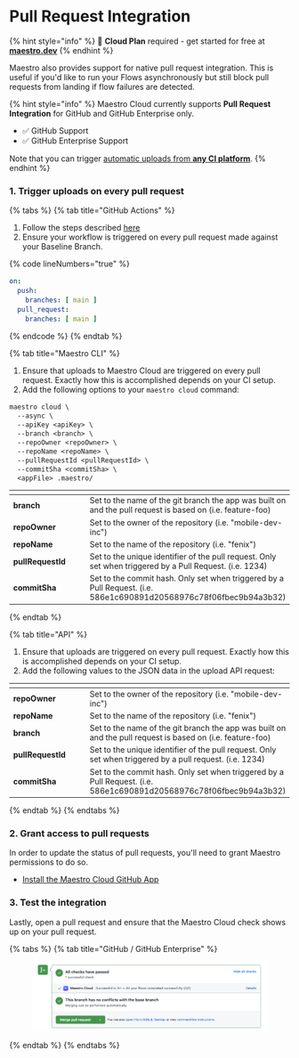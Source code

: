 # Pull Request Integration

{% hint style="info" %}
🚀 **Cloud Plan** required - get started for free at [**maestro.dev**](https://signin.maestro.dev/sign-up)
{% endhint %}

Maestro also provides support for native pull request integration. This is useful if you'd like to run your Flows asynchronously but still block pull requests from landing if flow failures are detected.

{% hint style="info" %}
Maestro Cloud currently supports **Pull Request Integration** for GitHub and GitHub Enterprise only.

* ✅ GitHub Support
* ✅ GitHub Enterprise Support

Note that you can trigger [automatic uploads from **any CI platform**](ci-integration/).
{% endhint %}

### 1. Trigger uploads on every pull request

{% tabs %}
{% tab title="GitHub Actions" %}
1. Follow the steps described [here](pull-request-integration.md#github-actions)
2. Ensure your workflow is triggered on every pull request made against your Baseline Branch.

{% code lineNumbers="true" %}
```yaml
on:
  push:
    branches: [ main ]
  pull_request:
    branches: [ main ]
```
{% endcode %}
{% endtab %}

{% tab title="Maestro CLI" %}
1. Ensure that uploads to Maestro Cloud are triggered on every pull request. Exactly how this is accomplished depends on your CI setup.
2. Add the following options to your `maestro cloud` command:

```
maestro cloud \
  --async \
  --apiKey <apiKey> \
  --branch <branch> \
  --repoOwner <repoOwner> \
  --repoName <repoName> \
  --pullRequestId <pullRequestId> \
  --commitSha <commitSha> \
  <appFile> .maestro/

```

<table data-header-hidden><thead><tr><th width="164"></th><th></th></tr></thead><tbody><tr><td><strong>branch</strong></td><td>Set to the name of the git branch the app was built on and the pull request is based on (i.e. feature-foo)</td></tr><tr><td><strong>repoOwner</strong></td><td>Set to the owner of the repository (i.e. "mobile-dev-inc")</td></tr><tr><td><strong>repoName</strong></td><td>Set to the name of the repository (i.e. "fenix")</td></tr><tr><td><strong>pullRequestId</strong></td><td>Set to the unique identifier of the pull request. Only set when triggered by a Pull Request. (i.e. 1234)</td></tr><tr><td><strong>commitSha</strong></td><td>Set to the commit hash. Only set when triggered by a Pull Request. (i.e. 586e1c690891d20568976c78f06fbec9b94a3b32)</td></tr></tbody></table>


{% endtab %}

{% tab title="API" %}
1. Ensure that uploads are triggered on every pull request. Exactly how this is accomplished depends on your CI setup.
2. Add the following values to the JSON data in the upload API request:

<table data-header-hidden><thead><tr><th width="188"></th><th></th></tr></thead><tbody><tr><td><strong>repoOwner</strong></td><td>Set to the owner of the repository (i.e. "mobile-dev-inc")</td></tr><tr><td><strong>repoName</strong></td><td>Set to the name of the repository (i.e. "fenix")</td></tr><tr><td><strong>branch</strong></td><td>Set to the name of the git branch the app was built on and the pull request is based on (i.e. feature-foo)</td></tr><tr><td><strong>pullRequestId</strong></td><td>Set to the unique identifier of the pull request. Only set when triggered by a pull request. (i.e. 1234)</td></tr><tr><td><strong>commitSha</strong></td><td>Set to the commit hash. Only set when triggered by a Pull Request. (i.e. 586e1c690891d20568976c78f06fbec9b94a3b32)</td></tr></tbody></table>
{% endtab %}
{% endtabs %}

### 2. Grant access to pull requests

In order to update the status of pull requests, you'll need to grant Maestro permissions to do so.

* [Install the Maestro Cloud GitHub App](https://github.com/apps/maestro-cloud-app)

### 3. Test the integration

Lastly, open a pull request and ensure that the Maestro Cloud check shows up on your pull request.

{% tabs %}
{% tab title="GitHub / GitHub Enterprise" %}
<figure><img src="../.gitbook/assets/image (2) (1).png" alt="Successful check on Github PR page"><figcaption></figcaption></figure>
{% endtab %}
{% endtabs %}
